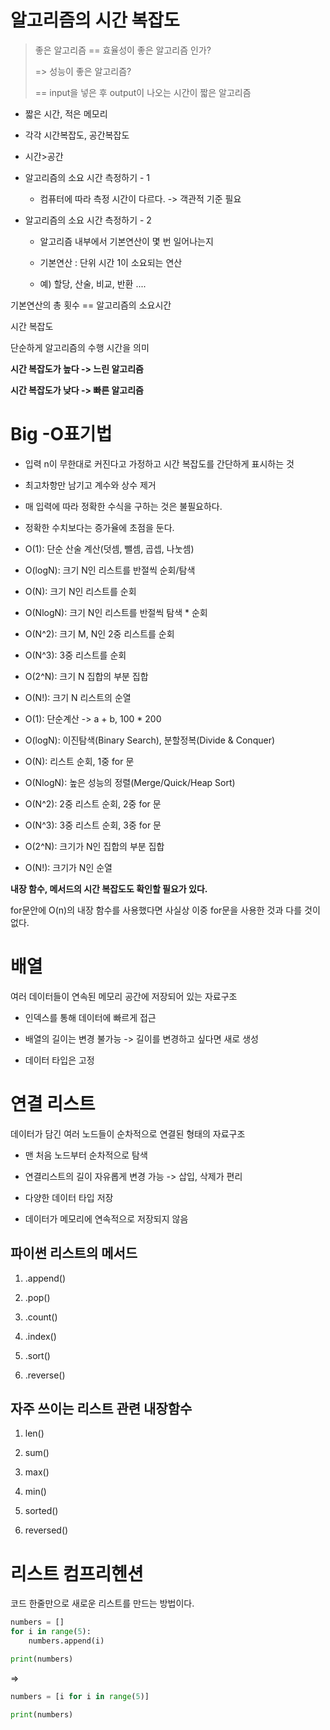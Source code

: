 # 알고리즘의 시간 복잡도

> 좋은 알고리즘 == 효율성이 좋은 알고리즘 인가?
> 
> => 성능이 좋은 알고리즘?
> 
> == input을 넣은 후 output이 나오는 시간이 짧은 알고리즘

- 짧은 시간, 적은 메모리

- 각각 시간복잡도, 공간복잡도

- 시간>공간

- 알고리즘의 소요 시간 측정하기 - 1
  
  - 컴퓨터에 따라 측정 시간이 다르다. -> 객관적 기준 필요

- 알고리즘의 소요 시간 측정하기 - 2
  
  - 알고리즘 내부에서 기본연산이 몇 번 일어나는지 
  
  - 기본연산 : 단위 시간 1이 소요되는 연산
  
  - 예) 할당, 산술, 비교, 반환 ....

기본연산의 총 횟수 == 알고리즘의 소요시간

시간 복잡도

단순하게 알고리즘의 수행 시간을 의미

**시간 복잡도가 높다 -> 느린 알고리즘**

**시간 복잡도가 낮다 -> 빠른 알고리즘**

# Big -O표기법

- 입력 n이 무한대로 커진다고 가정하고 시간 복잡도를 간단하게 표시하는 것

- 최고차항만 남기고 계수와 상수 제거

- 매 입력에 따라 정확한 수식을 구하는 것은 불필요하다.

- 정확한 수치보다는 증가율에 초점을 둔다.

- O(1): 단순 산술 계산(덧셈, 뺄셈, 곱셉, 나눗셈)

- O(logN): 크기 N인 리스트를 반절씩 순회/탐색

- O(N): 크기 N인 리스트를 순회

- O(NlogN): 크기 N인 리스트를 반절씩 탐색 * 순회

- O(N^2): 크기 M, N인 2중 리스트를 순회

- O(N^3): 3중 리스트를 순회

- O(2^N): 크기 N 집합의 부분 집합

- O(N!): 크기 N 리스트의 순열

- O(1): 단순계산 -> a + b, 100 * 200

- O(logN): 이진탐색(Binary Search), 분할정복(Divide & Conquer)

- O(N): 리스트 순회, 1중 for 문

- O(NlogN): 높은 성능의 정렬(Merge/Quick/Heap Sort)

- O(N^2): 2중 리스트 순회, 2중 for 문

- O(N^3): 3중 리스트 순회, 3중 for 문

- O(2^N): 크기가 N인 집합의 부분 집합

- O(N!): 크기가 N인 순열

**내장 함수, 메서드의 시간 복잡도도 확인할 필요가 있다.**

for문안에 O(n)의 내장 함수를 사용했다면 사실상 이중 for문을 사용한 것과 다를 것이 없다.

# 배열

여러 데이터들이 연속된 메모리 공간에 저장되어 있는 자료구조

- 인덱스를 통해 데이터에 빠르게 접근

- 배열의 길이는 변경 불가능 -> 길이를 변경하고 싶다면 새로 생성

- 데이터 타입은 고정

# 연결 리스트

데이터가 담긴 여러 노드들이 순차적으로 연결된 형태의 자료구조

- 맨 처음 노드부터 순차적으로 탐색

- 연결리스트의 길이 자유롭게 변경 가능 -> 삽입, 삭제가 편리

- 다양한 데이터 타입 저장

- 데이터가 메모리에 연속적으로 저장되지 않음

## 파이썬 리스트의 메서드

1. .append()

2. .pop()

3. .count()

4. .index()

5. .sort()

6. .reverse()

## 자주 쓰이는 리스트 관련 내장함수

1. len()

2. sum()

3. max()

4. min()

5. sorted()

6. reversed()

# 리스트 컴프리헨션

코드 한줄만으로 새로운 리스트를 만드는 방법이다.

```python
numbers = []
for i in range(5):
    numbers.append(i)

print(numbers)
```

=>

```python
numbers = [i for i in range(5)]

print(numbers)
```
